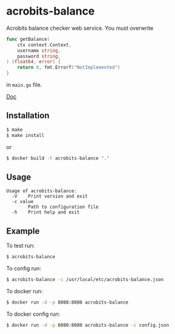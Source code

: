# acrobits-balance

Acrobits balance checker web service. You must overwrite 
```go
func getBalance(
	ctx context.Context,
	username string,
	password string,
) (float64, error) {
	return 0, fmt.Errorf("NotImplemented")
}
``` 
in `main.go` file.

[Doc](https://doc.acrobits.net/api/client/balance_checker.html)

## Installation
```sh
$ make
$ make install
```
or
```sh
$ docker build -t acrobits-balance "."
```

## Usage
```text
Usage of acrobits-balance:
  -V	Print version and exit
  -c value
    	Path to configuration file
  -h	Print help and exit
```

## Example

To test run:
```sh
$ acrobits-balance
```

To config run:
```sh
$ acrobits-balance -c /usr/local/etc/acrobits-balance.json
```

To docker run:
```sh
$ docker run -d -p 8080:8080 acrobits-balance
```

To docker config run:
```sh
$ docker run -d -p 8080:8080 acrobits-balance -c config.json
```
